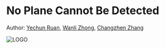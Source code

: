 # No Plane Cannot Be Detected

Author:  [Yechun Ruan](https://github.com/ryyyc), [Wanli Zhong](https://github.com/zoom1111), [Changzhen Zhang](https://github.com/changzhenzhang)

![LOGO](https://user-images.githubusercontent.com/49567307/144704297-df2accde-b283-41ce-9bba-91f8ba904bab.png)
